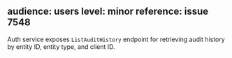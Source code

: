 audience: users
level: minor
reference: issue 7548
---
Auth service exposes `ListAuditHistory` endpoint for retrieving audit history by entity ID, entity type, and client ID.
